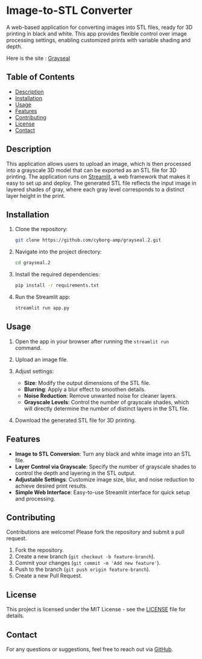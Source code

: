 # Image-to-STL Converter

A web-based application for converting images into STL files, ready for 3D printing in black and white. This app provides flexible control over image processing settings, enabling customized prints with variable shading and depth.

Here is the site : [Grayseal](https://github.com/yourusername/grayseal/branch2/path/to/grayseal.streamlit.app)


## Table of Contents
- [Description](#description)
- [Installation](#installation)
- [Usage](#usage)
- [Features](#features)
- [Contributing](#contributing)
- [License](#license)
- [Contact](#contact)

## Description

This application allows users to upload an image, which is then processed into a grayscale 3D model that can be exported as an STL file for 3D printing. The application runs on [Streamlit](https://streamlit.io/), a web framework that makes it easy to set up and deploy. The generated STL file reflects the input image in layered shades of gray, where each gray level corresponds to a distinct layer height in the print.

## Installation

1. Clone the repository:
    ```bash
    git clone https://github.com/cyborg-amp/grayseal.2.git
    ```
2. Navigate into the project directory:
    ```bash
    cd grayseal.2
    ```
3. Install the required dependencies:
    ```bash
    pip install -r requirements.txt
    ```

4. Run the Streamlit app:
    ```bash
    streamlit run app.py
    ```

## Usage

1. Open the app in your browser after running the `streamlit run` command.
2. Upload an image file.
3. Adjust settings:
   - **Size**: Modify the output dimensions of the STL file.
   - **Blurring**: Apply a blur effect to smoothen details.
   - **Noise Reduction**: Remove unwanted noise for cleaner layers.
   - **Grayscale Levels**: Control the number of grayscale shades, which will directly determine the number of distinct layers in the STL file.
   
4. Download the generated STL file for 3D printing.

## Features

- **Image to STL Conversion**: Turn any black and white image into an STL file.
- **Layer Control via Grayscale**: Specify the number of grayscale shades to control the depth and layering in the STL output.
- **Adjustable Settings**: Customize image size, blur, and noise reduction to achieve desired print results.
- **Simple Web Interface**: Easy-to-use Streamlit interface for quick setup and processing.

## Contributing

Contributions are welcome! Please fork the repository and submit a pull request.

1. Fork the repository.
2. Create a new branch (`git checkout -b feature-branch`).
3. Commit your changes (`git commit -m 'Add new feature'`).
4. Push to the branch (`git push origin feature-branch`).
5. Create a new Pull Request.

## License

This project is licensed under the MIT License - see the [LICENSE](LICENSE) file for details.

## Contact

For any questions or suggestions, feel free to reach out via [GitHub](https://github.com/yourusername).
